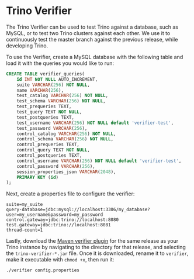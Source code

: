 # Trino Verifier

The Trino Verifier can be used to test Trino against a database, such
as MySQL, or to test two Trino clusters against each other. We use it
to continuously test the master branch against the previous release,
while developing Trino.

To use the Verifier, create a MySQL database with the following table
and load it with the queries you would like to run:

```sql
CREATE TABLE verifier_queries(
    id INT NOT NULL AUTO_INCREMENT,
    suite VARCHAR(256) NOT NULL,
    name VARCHAR(256),
    test_catalog VARCHAR(256) NOT NULL,
    test_schema VARCHAR(256) NOT NULL,
    test_prequeries TEXT,
    test_query TEXT NOT NULL,
    test_postqueries TEXT,
    test_username VARCHAR(256) NOT NULL default 'verifier-test',
    test_password VARCHAR(256),
    control_catalog VARCHAR(256) NOT NULL,
    control_schema VARCHAR(256) NOT NULL,
    control_prequeries TEXT,
    control_query TEXT NOT NULL,
    control_postqueries TEXT,
    control_username VARCHAR(256) NOT NULL default 'verifier-test',
    control_password VARCHAR(256),
    session_properties_json VARCHAR(2048),
    PRIMARY KEY (id)
);
```

Next, create a properties file to configure the verifier:

```
suite=my_suite
query-database=jdbc:mysql://localhost:3306/my_database?user=my_username&password=my_password
control.gateway=jdbc:trino://localhost:8080
test.gateway=jdbc:trino://localhost:8081
thread-count=1
```

Lastly, download the [Maven verifier plugin][maven_download] for the same 
release as your Trino instance by navigating to the directory for that 
release, and selecting the ``trino-verifier-*.jar`` file. Once it is downloaded,
rename it to `verifier`, make it executable with `chmod +x`, then run it:

[maven_download]: https://repo.maven.apache.org/maven2/io/trino/trino-verifier/

```
./verifier config.properties
```
